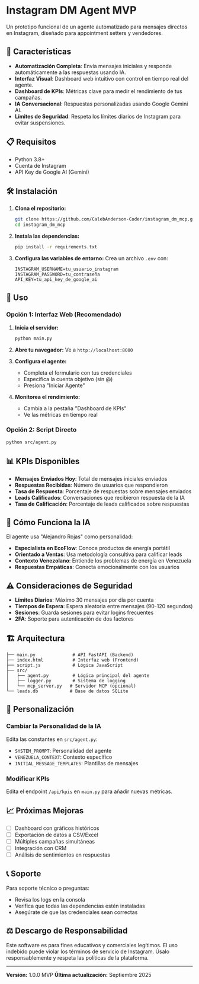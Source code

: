 # Instagram DM Agent MVP

Un prototipo funcional de un agente automatizado para mensajes directos en Instagram, diseñado para appointment setters y vendedores.

## 🚀 Características

- **Automatización Completa**: Envía mensajes iniciales y responde automáticamente a las respuestas usando IA.
- **Interfaz Visual**: Dashboard web intuitivo con control en tiempo real del agente.
- **Dashboard de KPIs**: Métricas clave para medir el rendimiento de tus campañas.
- **IA Conversacional**: Respuestas personalizadas usando Google Gemini AI.
- **Límites de Seguridad**: Respeta los límites diarios de Instagram para evitar suspensiones.

## 📋 Requisitos

- Python 3.8+
- Cuenta de Instagram
- API Key de Google AI (Gemini)

## 🛠️ Instalación

1. **Clona el repositorio:**
   ```bash
   git clone https://github.com/CalebAnderson-Coder/instagram_dm_mcp.git
   cd instagram_dm_mcp
   ```

2. **Instala las dependencias:**
   ```bash
   pip install -r requirements.txt
   ```

3. **Configura las variables de entorno:**
   Crea un archivo `.env` con:
   ```
   INSTAGRAM_USERNAME=tu_usuario_instagram
   INSTAGRAM_PASSWORD=tu_contraseña
   API_KEY=tu_api_key_de_google_ai
   ```

## 🎯 Uso

### Opción 1: Interfaz Web (Recomendado)

1. **Inicia el servidor:**
   ```bash
   python main.py
   ```

2. **Abre tu navegador:**
   Ve a `http://localhost:8000`

3. **Configura el agente:**
   - Completa el formulario con tus credenciales
   - Especifica la cuenta objetivo (sin @)
   - Presiona "Iniciar Agente"

4. **Monitorea el rendimiento:**
   - Cambia a la pestaña "Dashboard de KPIs"
   - Ve las métricas en tiempo real

### Opción 2: Script Directo

```bash
python src/agent.py
```

## 📊 KPIs Disponibles

- **Mensajes Enviados Hoy**: Total de mensajes iniciales enviados
- **Respuestas Recibidas**: Número de usuarios que respondieron
- **Tasa de Respuesta**: Porcentaje de respuestas sobre mensajes enviados
- **Leads Calificados**: Conversaciones que recibieron respuesta de la IA
- **Tasa de Calificación**: Porcentaje de leads calificados sobre respuestas

## 🤖 Cómo Funciona la IA

El agente usa "Alejandro Rojas" como personalidad:

- **Especialista en EcoFlow**: Conoce productos de energía portátil
- **Orientado a Ventas**: Usa metodología consultiva para calificar leads
- **Contexto Venezolano**: Entiende los problemas de energía en Venezuela
- **Respuestas Empáticas**: Conecta emocionalmente con los usuarios

## ⚠️ Consideraciones de Seguridad

- **Límites Diarios**: Máximo 30 mensajes por día por cuenta
- **Tiempos de Espera**: Espera aleatoria entre mensajes (90-120 segundos)
- **Sesiones**: Guarda sesiones para evitar logins frecuentes
- **2FA**: Soporte para autenticación de dos factores

## 🏗️ Arquitectura

```
├── main.py              # API FastAPI (Backend)
├── index.html           # Interfaz web (Frontend)
├── script.js            # Lógica JavaScript
├── src/
│   ├── agent.py         # Lógica principal del agente
│   ├── logger.py        # Sistema de logging
│   └── mcp_server.py   # Servidor MCP (opcional)
└── leads.db            # Base de datos SQLite
```

## 🔧 Personalización

### Cambiar la Personalidad de la IA

Edita las constantes en `src/agent.py`:
- `SYSTEM_PROMPT`: Personalidad del agente
- `VENEZUELA_CONTEXT`: Contexto específico
- `INITIAL_MESSAGE_TEMPLATES`: Plantillas de mensajes

### Modificar KPIs

Edita el endpoint `/api/kpis` en `main.py` para añadir nuevas métricas.

## 📈 Próximas Mejoras

- [ ] Dashboard con gráficos históricos
- [ ] Exportación de datos a CSV/Excel
- [ ] Múltiples campañas simultáneas
- [ ] Integración con CRM
- [ ] Análisis de sentimientos en respuestas

## 📞 Soporte

Para soporte técnico o preguntas:
- Revisa los logs en la consola
- Verifica que todas las dependencias estén instaladas
- Asegúrate de que las credenciales sean correctas

## ⚖️ Descargo de Responsabilidad

Este software es para fines educativos y comerciales legítimos. El uso indebido puede violar los términos de servicio de Instagram. Úsalo responsablemente y respeta las políticas de la plataforma.

---

**Versión:** 1.0.0 MVP
**Última actualización:** Septiembre 2025

